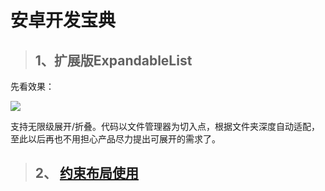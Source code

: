 # 安卓开发宝典
>## 1、扩展版ExpandableList
先看效果：

![](http://bmob-cdn-9150.b0.upaiyun.com/2017/02/19/ffb6641040d1632a80c1e417595f2e8a.png)

支持无限级展开/折叠。代码以文件管理器为切入点，根据文件夹深度自动适配，至此以后再也不用担心产品尽力提出可展开的需求了。

>## 2、 [约束布局使用](https://gold.xitu.io/entry/589461bd8d6d81006c4d7fe4)
